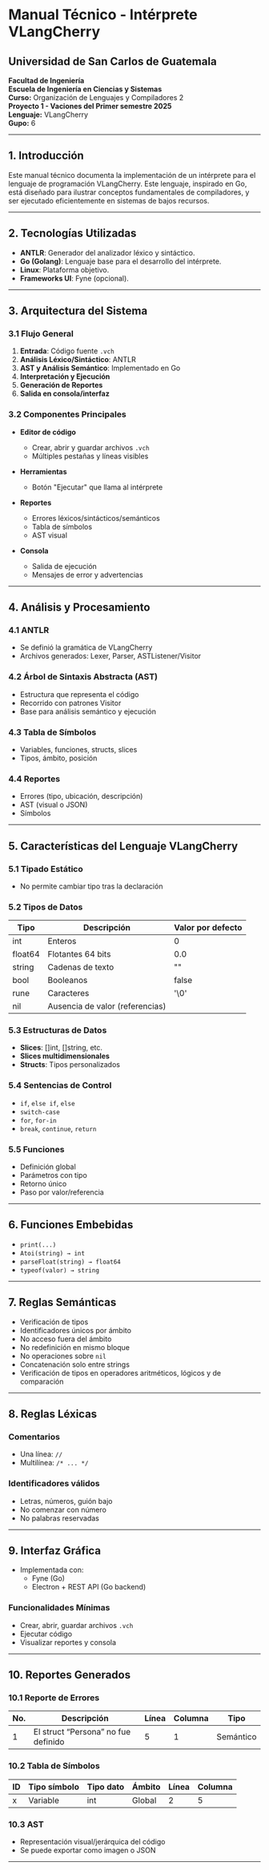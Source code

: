 
# Manual Técnico - Intérprete VLangCherry

## Universidad de San Carlos de Guatemala  
**Facultad de Ingeniería**  
**Escuela de Ingeniería en Ciencias y Sistemas**  
**Curso:** Organización de Lenguajes y Compiladores 2  
**Proyecto 1 - Vaciones del Primer semestre 2025**  
**Lenguaje:** VLangCherry  
**Gupo:** 6

---

## 1. Introducción

Este manual técnico documenta la implementación de un intérprete para el lenguaje de programación VLangCherry. Este lenguaje, inspirado en Go, está diseñado para ilustrar conceptos fundamentales de compiladores, y ser ejecutado eficientemente en sistemas de bajos recursos.

---

## 2. Tecnologías Utilizadas

- **ANTLR**: Generador del analizador léxico y sintáctico.
- **Go (Golang)**: Lenguaje base para el desarrollo del intérprete.
- **Linux**: Plataforma objetivo.
- **Frameworks UI**: Fyne (opcional).

---

## 3. Arquitectura del Sistema

### 3.1 Flujo General

1. **Entrada**: Código fuente `.vch`
2. **Análisis Léxico/Sintáctico**: ANTLR
3. **AST y Análisis Semántico**: Implementado en Go
4. **Interpretación y Ejecución**
5. **Generación de Reportes**
6. **Salida en consola/interfaz**

### 3.2 Componentes Principales

- **Editor de código**
  - Crear, abrir y guardar archivos `.vch`
  - Múltiples pestañas y líneas visibles

- **Herramientas**
  - Botón "Ejecutar" que llama al intérprete

- **Reportes**
  - Errores léxicos/sintácticos/semánticos
  - Tabla de símbolos
  - AST visual

- **Consola**
  - Salida de ejecución
  - Mensajes de error y advertencias

---

## 4. Análisis y Procesamiento

### 4.1 ANTLR
- Se definió la gramática de VLangCherry
- Archivos generados: Lexer, Parser, ASTListener/Visitor

### 4.2 Árbol de Sintaxis Abstracta (AST)
- Estructura que representa el código
- Recorrido con patrones Visitor
- Base para análisis semántico y ejecución

### 4.3 Tabla de Símbolos
- Variables, funciones, structs, slices
- Tipos, ámbito, posición

### 4.4 Reportes
- Errores (tipo, ubicación, descripción)
- AST (visual o JSON)
- Símbolos

---

## 5. Características del Lenguaje VLangCherry

### 5.1 Tipado Estático
- No permite cambiar tipo tras la declaración

### 5.2 Tipos de Datos

| Tipo      | Descripción           | Valor por defecto |
|-----------|------------------------|-------------------|
| int       | Enteros                | 0                 |
| float64   | Flotantes 64 bits      | 0.0               |
| string    | Cadenas de texto       | ""                |
| bool      | Booleanos              | false             |
| rune      | Caracteres             | '\0'              |
| nil       | Ausencia de valor (referencias) |

### 5.3 Estructuras de Datos
- **Slices**: []int, []string, etc.
- **Slices multidimensionales**
- **Structs**: Tipos personalizados

### 5.4 Sentencias de Control

- `if`, `else if`, `else`
- `switch-case`
- `for`, `for-in`
- `break`, `continue`, `return`

### 5.5 Funciones

- Definición global
- Parámetros con tipo
- Retorno único
- Paso por valor/referencia

---

## 6. Funciones Embebidas

- `print(...)`
- `Atoi(string) → int`
- `parseFloat(string) → float64`
- `typeof(valor) → string`

---

## 7. Reglas Semánticas

- Verificación de tipos
- Identificadores únicos por ámbito
- No acceso fuera del ámbito
- No redefinición en mismo bloque
- No operaciones sobre `nil`
- Concatenación solo entre strings
- Verificación de tipos en operadores aritméticos, lógicos y de comparación

---

## 8. Reglas Léxicas

### Comentarios
- Una línea: `//`
- Multilínea: `/* ... */`

### Identificadores válidos
- Letras, números, guión bajo
- No comenzar con número
- No palabras reservadas

---

## 9. Interfaz Gráfica

- Implementada con:
  - Fyne (Go)
  - Electron + REST API (Go backend)

### Funcionalidades Mínimas

- Crear, abrir, guardar archivos `.vch`
- Ejecutar código
- Visualizar reportes y consola

---

## 10. Reportes Generados

### 10.1 Reporte de Errores

| No. | Descripción                        | Línea | Columna | Tipo      |
|-----|------------------------------------|-------|---------|-----------|
| 1   | El struct “Persona” no fue definido| 5     | 1       | Semántico |

### 10.2 Tabla de Símbolos

| ID       | Tipo símbolo | Tipo dato | Ámbito    | Línea | Columna |
|----------|---------------|-----------|-----------|--------|---------|
| x        | Variable       | int       | Global    | 2      | 5       |

### 10.3 AST
- Representación visual/jerárquica del código
- Se puede exportar como imagen o JSON

---

